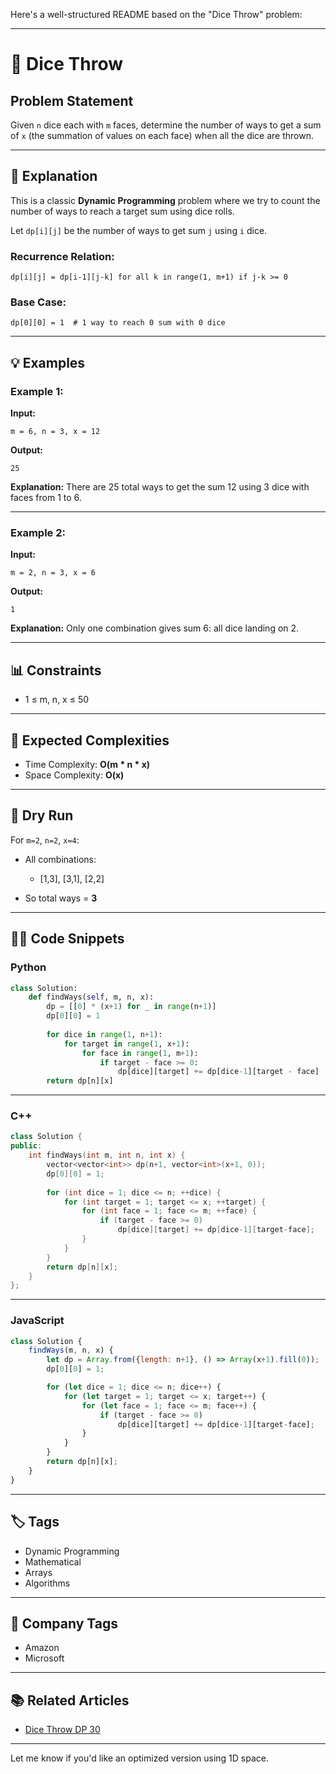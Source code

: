 Here's a well-structured README based on the "Dice Throw" problem:

---

# 🎲 Dice Throw

## Problem Statement

Given `n` dice each with `m` faces, determine the number of ways to get a sum of `x` (the summation of values on each face) when all the dice are thrown.

---

## 🧠 Explanation

This is a classic **Dynamic Programming** problem where we try to count the number of ways to reach a target sum using dice rolls.

Let `dp[i][j]` be the number of ways to get sum `j` using `i` dice.

### Recurrence Relation:

```
dp[i][j] = dp[i-1][j-k] for all k in range(1, m+1) if j-k >= 0
```

### Base Case:

```
dp[0][0] = 1  # 1 way to reach 0 sum with 0 dice
```

---

## 💡 Examples

### Example 1:

**Input:**

```
m = 6, n = 3, x = 12
```

**Output:**

```
25
```

**Explanation:**
There are 25 total ways to get the sum 12 using 3 dice with faces from 1 to 6.

---

### Example 2:

**Input:**

```
m = 2, n = 3, x = 6
```

**Output:**

```
1
```

**Explanation:**
Only one combination gives sum 6: all dice landing on 2.

---

## 📊 Constraints

* 1 ≤ m, n, x ≤ 50

---

## 🧮 Expected Complexities

* Time Complexity: **O(m \* n \* x)**
* Space Complexity: **O(x)**

---

## 🧪 Dry Run

For `m=2`, `n=2`, `x=4`:

* All combinations:

  * \[1,3], \[3,1], \[2,2]
* So total ways = **3**

---

## 🧑‍💻 Code Snippets

### Python

```python
class Solution:
    def findWays(self, m, n, x):
        dp = [[0] * (x+1) for _ in range(n+1)]
        dp[0][0] = 1
        
        for dice in range(1, n+1):
            for target in range(1, x+1):
                for face in range(1, m+1):
                    if target - face >= 0:
                        dp[dice][target] += dp[dice-1][target - face]
        return dp[n][x]
```

---

### C++

```cpp
class Solution {
public:
    int findWays(int m, int n, int x) {
        vector<vector<int>> dp(n+1, vector<int>(x+1, 0));
        dp[0][0] = 1;
        
        for (int dice = 1; dice <= n; ++dice) {
            for (int target = 1; target <= x; ++target) {
                for (int face = 1; face <= m; ++face) {
                    if (target - face >= 0)
                        dp[dice][target] += dp[dice-1][target-face];
                }
            }
        }
        return dp[n][x];
    }
};
```

---

### JavaScript

```javascript
class Solution {
    findWays(m, n, x) {
        let dp = Array.from({length: n+1}, () => Array(x+1).fill(0));
        dp[0][0] = 1;

        for (let dice = 1; dice <= n; dice++) {
            for (let target = 1; target <= x; target++) {
                for (let face = 1; face <= m; face++) {
                    if (target - face >= 0)
                        dp[dice][target] += dp[dice-1][target-face];
                }
            }
        }
        return dp[n][x];
    }
}
```

---

## 🏷️ Tags

* Dynamic Programming
* Mathematical
* Arrays
* Algorithms

---

## 🏢 Company Tags

* Amazon
* Microsoft

---

## 📚 Related Articles

* [Dice Throw DP 30](https://www.geeksforgeeks.org/dice-throw-dp-30/)

---

Let me know if you'd like an optimized version using 1D space.
